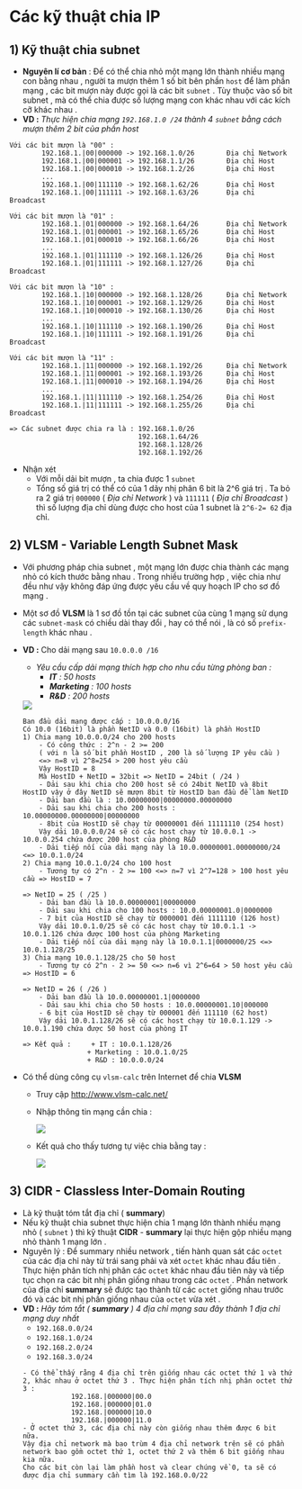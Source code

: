 # Các kỹ thuật chia IP
## **1) Kỹ thuật chia subnet**
- **Nguyên lí cơ bản** : Để có thể chia nhỏ một mạng lớn thành nhiều mạng con bằng nhau , người ta mượn thêm 1 số bit bên phần `host` để làm phần mạng , các bit mượn này được gọi là các bit `subnet` . Tùy thuộc vào số bit subnet , mà có thể chia được số lượng mạng con khác nhau với các kích cỡ khác nhau .
- **VD :** *Thực hiện chia mạng `192.168.1.0 /24` thành 4 `subnet` bằng cách mượn thêm 2 bit của phần host*
```
Với các bit mượn là "00" :
        192.168.1.|00|000000 -> 192.168.1.0/26        Địa chỉ Network
        192.168.1.|00|000001 -> 192.168.1.1/26        Địa chỉ Host
        192.168.1.|00|000010 -> 192.168.1.2/26        Địa chỉ Host
        ...
        192.168.1.|00|111110 -> 192.168.1.62/26       Địa chỉ Host
        192.168.1.|00|111111 -> 192.168.1.63/26       Địa chỉ Broadcast

Với các bit mượn là "01" :
        192.168.1.|01|000000 -> 192.168.1.64/26       Địa chỉ Network
        192.168.1.|01|000001 -> 192.168.1.65/26       Địa chỉ Host
        192.168.1.|01|000010 -> 192.168.1.66/26       Địa chỉ Host
        ...
        192.168.1.|01|111110 -> 192.168.1.126/26      Địa chỉ Host
        192.168.1.|01|111111 -> 192.168.1.127/26      Địa chỉ Broadcast

Với các bit mượn là "10" :
        192.168.1.|10|000000 -> 192.168.1.128/26      Địa chỉ Network
        192.168.1.|10|000001 -> 192.168.1.129/26      Địa chỉ Host
        192.168.1.|10|000010 -> 192.168.1.130/26      Địa chỉ Host
        ...
        192.168.1.|10|111110 -> 192.168.1.190/26      Địa chỉ Host
        192.168.1.|10|111111 -> 192.168.1.191/26      Địa chỉ Broadcast

Với các bit mượn là "11" :
        192.168.1.|11|000000 -> 192.168.1.192/26      Địa chỉ Network
        192.168.1.|11|000001 -> 192.168.1.193/26      Địa chỉ Host
        192.168.1.|11|000010 -> 192.168.1.194/26      Địa chỉ Host
        ...
        192.168.1.|11|111110 -> 192.168.1.254/26      Địa chỉ Host
        192.168.1.|11|111111 -> 192.168.1.255/26      Địa chỉ Broadcast

=> Các subnet được chia ra là : 192.168.1.0/26
                                192.168.1.64/26
                                192.168.1.128/26
                                192.168.1.192/26
```
- Nhận xét
    - Với mỗi dải bit mượn , ta chia được 1 `subnet`
    - Tổng số giá trị có thể có của 1 dãy nhị phân 6 bit là 2^6 giá trị . Ta bỏ ra 2 giá trị `000000` ( *Địa chỉ Network* ) và `111111` ( *Địa chỉ Broadcast* ) thì số lượng địa chỉ dùng được cho host của 1 subnet là `2^6-2= 62` địa chỉ.
## **2) VLSM - Variable Length Subnet Mask**
- Với phương pháp chia subnet , một mạng lớn được chia thành các mạng nhỏ có kích thước bằng nhau . Trong nhiều trường hợp , việc chia như đều như vậy không đáp ứng được yêu cầu về quy hoạch IP cho sơ đồ mạng .
- Một sơ đồ **VLSM** là 1 sơ đồ tồn tại các subnet của cùng 1 mạng sử dụng các `subnet-mask` có chiều dài thay đổi , hay có thể nói , là có số `prefix-length` khác nhau . 
- **VD :** Cho dải mạng sau `10.0.0.0 /16`
    - *Yêu cầu cấp dải mạng thích hợp cho nhu cầu từng phòng ban :*
        - ***IT** : 50 hosts*
        - ***Marketing** : 100 hosts*
        - ***R&D** : 200 hosts*

    <img src=https://i.imgur.com/lPqf9zZ.png>

    ```
    Ban đầu dải mạng được cấp : 10.0.0.0/16
    Có 10.0 (16bit) là phần NetID và 0.0 (16bit) là phần HostID
    1) Chia mạng 10.0.0.0/24 cho 200 hosts
        - Có công thức : 2^n - 2 >= 200
        ( với n là số bit phần HostID , 200 là số lượng IP yêu cầu )
        <=> n=8 vì 2^8=254 > 200 host yêu cầu
        Vậy HostID = 8
        Mà HostID + NetID = 32bit => NetID = 24bit ( /24 )
        - Dải sau khi chia cho 200 host sẽ có 24bit NetID và 8bit HostID vậy ở đây NetID sẽ mượn 8bit từ HostID ban đầu để làm NetID
        - Dải ban đầu là : 10.00000000|00000000.00000000
        - Dải sau khi chia cho 200 hosts : 10.00000000.00000000|00000000
        - 8bit của HostID sẽ chạy từ 00000001 đến 11111110 (254 host)
        Vậy dải 10.0.0.0/24 sẽ có các host chạy từ 10.0.0.1 -> 10.0.0.254 chứa được 200 host của phòng R&D
        - Dải tiếp nối của dải mạng này là 10.0.00000001.00000000/24 <=> 10.0.1.0/24
    2) Chia mạng 10.0.1.0/24 cho 100 host
        - Tương tự có 2^n - 2 >= 100 <=> n=7 vì 2^7=128 > 100 host yêu cầu => HostID = 7
                                                                        => NetID = 25 ( /25 )
        - Dải ban đầu là 10.0.00000001|00000000
        - Dải sau khi chia cho 100 hosts : 10.0.00000001.0|0000000
        - 7 bit của HostID sẽ chạy từ 0000001 đến 1111110 (126 host)
        Vậy dải 10.0.1.0/25 sẽ có các host chạy từ 10.0.1.1 -> 10.0.1.126 chứa được 100 host của phòng Marketing
        - Dải tiếp nối của dải mạng này là 10.0.1.1|0000000/25 <=> 10.0.1.128/25
    3) Chia mạng 10.0.1.128/25 cho 50 host
        - Tương tự có 2^n - 2 >= 50 <=> n=6 vì 2^6=64 > 50 host yêu cầu => HostID = 6
                                                                        => NetID = 26 ( /26 )
        - Dải ban đầu là 10.0.00000001.1|0000000
        - Dải sau khi chia cho 50 hosts : 10.0.00000001.10|000000
        - 6 bit của HostID sẽ chạy từ 000001 đến 111110 (62 host)
        Vậy dải 10.0.1.128/26 sẽ có các host chạy từ 10.0.1.129 -> 10.0.1.190 chứa được 50 host của phòng IT

    => Kết quả :     + IT : 10.0.1.128/26
                    + Marketing : 10.0.1.0/25
                    + R&D : 10.0.0.0/24
    ```
- Có thể dùng công cụ `vlsm-calc` trên Internet để chia **VLSM**
    - Truy cập http://www.vlsm-calc.net/
    - Nhập thông tin mạng cần chia :

        <img src=https://i.imgur.com/8ninR4L.png>
    
    - Kết quả cho thấy tương tự việc chia bằng tay :

        <img src=https://i.imgur.com/ffjFp79.png>

## **3) CIDR - Classless Inter-Domain Routing**
- Là kỹ thuật tóm tắt địa chỉ ( **summary**)
- Nếu kỹ thuật chia subnet thực hiện chia 1 mạng lớn thành nhiều mạng nhỏ ( `subnet` ) thì kỹ thuật **CIDR** - **summary** lại thực hiện gộp nhiều mạng nhỏ thành 1 mạng lớn . 
- Nguyên lý : Để summary nhiều network , tiến hành quan sát các `octet` của các địa chỉ này từ trái sang phải và xét `octet` khác nhau đầu tiên . Thực hiện phân tích nhị phân các `octet` khác nhau đầu tiên này và tiếp tục chọn ra các bit nhị phân giống nhau trong các `octet` . Phần network của địa chỉ **summary** sẽ được tạo thành từ các `octet` giống nhau trước đó và các bit nhị phân giống nhau của `octet` vừa xét .
- **VD :** *Hãy tóm tắt ( **summary** ) 4 địa chỉ mạng sau đây thành 1 địa chỉ mạng duy nhất*
    - `192.168.0.0/24`
    - `192.168.1.0/24`
    - `192.168.2.0/24`
    - `192.168.3.0/24`
    ```
    - Có thể thấy rằng 4 địa chỉ trên giống nhau các octet thứ 1 và thứ 2, khác nhau ở octet thứ 3 . Thực hiện phân tích nhị phân octet thứ 3 : 
                192.168.|000000|00.0
                192.168.|000000|01.0
                192.168.|000000|10.0
                192.168.|000000|11.0
    - Ở octet thứ 3, các địa chỉ này còn giống nhau thêm được 6 bit nữa. 
    Vậy địa chỉ network mà bao trùm 4 địa chỉ network trên sẽ có phần network bao gồm octet thứ 1, octet thứ 2 và thêm 6 bit giống nhau kia nữa. 
    Cho các bit còn lại làm phần host và clear chúng về 0, ta sẽ có được địa chỉ summary cần tìm là 192.168.0.0/22
    ```
